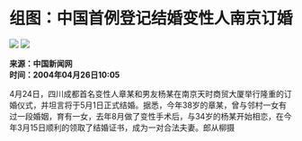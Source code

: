 # 组图：中国首例登记结婚变性人南京订婚

![](https://photo.sohu.com/2004/04/26/26/Img219952677.jpg)
![](https://photo.sohu.com/2004/04/26/26/Img219952678.jpg)

**来源：中国新闻网**  
**时间：2004年04月26日10:05**

4月24日，四川成都首名变性人章某和男友杨某在南京天时商贸大厦举行隆重的订婚仪式，并坦言将于5月1日正式结婚。据悉，今年38岁的章某，曾与邻村一女有过一段婚姻，育有一女，去年8月做了变性手术后，与34岁的杨某开始相恋，在今年3月15日顺利的领取了结婚证书，成为一对合法夫妻。郎从柳摄
<!-- tcd_original_link http://news.sohu.com/2004/04/26/26/news219952676.shtml -->
